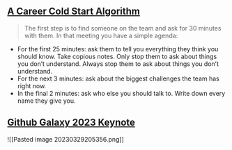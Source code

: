 ## [A Career Cold Start Algorithm](https://boz.com/articles/career-cold-start)

>The first step is to find someone on the team and ask for 30 minutes with them. In that meeting you have a simple agenda:
-   For the first 25 minutes: ask them to tell you everything they think you should know. Take copious notes. Only stop them to ask about things you don’t understand. Always stop them to ask about things you don’t understand.
-   For the next 3 minutes: ask about the biggest challenges the team has right now.
-   In the final 2 minutes: ask who else you should talk to. Write down every name they give you.

## [Github Galaxy 2023 Keynote](https://www.youtube.com/watch?v=G9_DnebevJg&ab_channel=GitHub)

![[Pasted image 20230329205356.png]]
